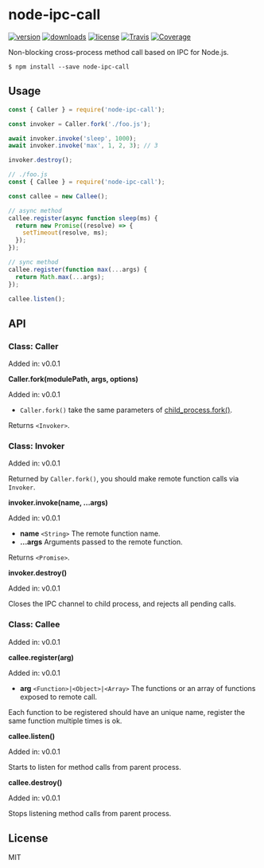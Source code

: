 # node-ipc-call

[![version](https://img.shields.io/npm/v/node-ipc-call.svg)](https://www.npmjs.com/package/node-ipc-call)
[![downloads](https://img.shields.io/npm/dt/node-ipc-call.svg)](https://www.npmjs.com/package/node-ipc-call)
[![license](https://img.shields.io/npm/l/node-ipc-call.svg)](https://github.com/micooz/node-ipc-call/blob/master/LICENSE)
[![Travis](https://img.shields.io/travis/micooz/node-ipc-call.svg)](https://travis-ci.org/micooz/node-ipc-call)
[![Coverage](https://img.shields.io/codecov/c/github/micooz/node-ipc-call/master.svg)](https://codecov.io/gh/micooz/node-ipc-call)

Non-blocking cross-process method call based on IPC for Node.js.

```
$ npm install --save node-ipc-call
```

## Usage

```js
const { Caller } = require('node-ipc-call');

const invoker = Caller.fork('./foo.js');

await invoker.invoke('sleep', 1000);
await invoker.invoke('max', 1, 2, 3); // 3

invoker.destroy();
```

```js
// ./foo.js
const { Callee } = require('node-ipc-call');

const callee = new Callee();

// async method
callee.register(async function sleep(ms) {
  return new Promise((resolve) => {
    setTimeout(resolve, ms);
  });
});

// sync method
callee.register(function max(...args) {
  return Math.max(...args);
});

callee.listen();
```

## API

### Class: Caller

Added in: v0.0.1

**Caller.fork(modulePath, args, options)**

Added in: v0.0.1

* `Caller.fork()` take the same parameters of [child_process.fork()](https://nodejs.org/dist/latest-v11.x/docs/api/child_process.html#child_process_child_process_fork_modulepath_args_options).

Returns `<Invoker>`.

### Class: Invoker

Added in: v0.0.1

Returned by `Caller.fork()`, you should make remote function calls via `Invoker`.

**invoker.invoke(name, ...args)**

Added in: v0.0.1

* **name** `<String>` The remote function name.
* **...args** Arguments passed to the remote function.

Returns `<Promise>`.

**invoker.destroy()**

Added in: v0.0.1

Closes the IPC channel to child process, and rejects all pending calls. 

### Class: Callee

Added in: v0.0.1

**callee.register(arg)**

Added in: v0.0.1

* **arg** `<Function>|<Object>|<Array>` The functions or an array of functions exposed to remote call.

Each function to be registered should have an unique name, register the same function multiple times is ok.

**callee.listen()**

Added in: v0.0.1

Starts to listen for method calls from parent process.

**callee.destroy()**

Added in: v0.0.1

Stops listening method calls from parent process.

## License

MIT
